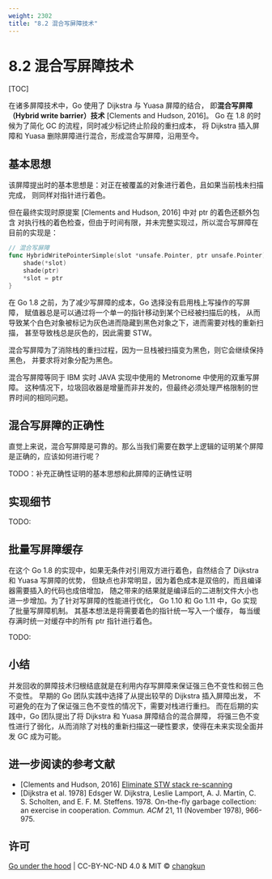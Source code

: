 ```yaml
---
weight: 2302
title: "8.2 混合写屏障技术"
---
```


# 8.2 混合写屏障技术

[TOC]

在诸多屏障技术中，Go 使用了 Dijkstra 与 Yuasa 屏障的结合，
即**混合写屏障（Hybrid write barrier）技术** [Clements and Hudson, 2016]。
Go 在 1.8 的时候为了简化 GC 的流程，同时减少标记终止阶段的重扫成本，
将 Dijkstra 插入屏障和 Yuasa 删除屏障进行混合，形成混合写屏障，沿用至今。

## 基本思想

该屏障提出时的基本思想是：对正在被覆盖的对象进行着色，且如果当前栈未扫描完成，
则同样对指针进行着色。

但在最终实现时原提案 [Clements and Hudson, 2016] 中对 ptr 的着色还额外包含
对执行栈的着色检查，但由于时间有限，并未完整实现过，所以混合写屏障在目前的实现是：

```go
// 混合写屏障
func HybridWritePointerSimple(slot *unsafe.Pointer, ptr unsafe.Pointer) {
	shade(*slot)
	shade(ptr)
	*slot = ptr
}
```

在 Go 1.8 之前，为了减少写屏障的成本，Go 选择没有启用栈上写操作的写屏障，
赋值器总是可以通过将一个单一的指针移动到某个已经被扫描后的栈，
从而导致某个白色对象被标记为灰色进而隐藏到黑色对象之下，进而需要对栈的重新扫描，
甚至导致栈总是灰色的，因此需要 STW。

混合写屏障为了消除栈的重扫过程，因为一旦栈被扫描变为黑色，则它会继续保持黑色，
并要求将对象分配为黑色。

混合写屏障等同于 IBM 实时 JAVA 实现中使用的 Metronome 中使用的双重写屏障。
这种情况下，垃圾回收器是增量而非并发的，但最终必须处理严格限制的世界时间的相同问题。

## 混合写屏障的正确性

直觉上来说，混合写屏障是可靠的。那么当我们需要在数学上逻辑的证明某个屏障是正确的，应该如何进行呢？

TODO：补充正确性证明的基本思想和此屏障的正确性证明

## 实现细节

TODO:

## 批量写屏障缓存

在这个 Go 1.8 的实现中，如果无条件对引用双方进行着色，自然结合了 Dijkstra 和 Yuasa 写屏障的优势，
但缺点也非常明显，因为着色成本是双倍的，而且编译器需要插入的代码也成倍增加，
随之带来的结果就是编译后的二进制文件大小也进一步增加。为了针对写屏障的性能进行优化，
Go 1.10 和 Go 1.11 中，Go 实现了批量写屏障机制。
其基本想法是将需要着色的指针统一写入一个缓存，
每当缓存满时统一对缓存中的所有 ptr 指针进行着色。

TODO:

## 小结

并发回收的屏障技术归根结底就是在利用内存写屏障来保证强三色不变性和弱三色不变性。
早期的 Go 团队实践中选择了从提出较早的 Dijkstra 插入屏障出发，
不可避免的在为了保证强三色不变性的情况下，需要对栈进行重扫。
而在后期的实践中，Go 团队提出了将 Dijkstra 和 Yuasa 屏障结合的混合屏障，
将强三色不变性进行了弱化，从而消除了对栈的重新扫描这一硬性要求，使得在未来实现全面并发 GC 成为可能。

## 进一步阅读的参考文献

- [Clements and Hudson, 2016] [Eliminate STW stack re-scanning](https://github.com/golang/proposal/blob/master/design/17503-eliminate-rescan.md)
- [Dijkstra et al. 1978] Edsger W. Dijkstra, Leslie Lamport, A. J. Martin, C. S. Scholten, and E. F. M. Steffens. 1978. On-the-fly garbage collection: an exercise in cooperation. *Commun. ACM* 21, 11 (November 1978), 966-975.

## 许可

[Go under the hood](https://github.com/changkun/go-under-the-hood) | CC-BY-NC-ND 4.0 & MIT &copy; [changkun](https://changkun.de)
